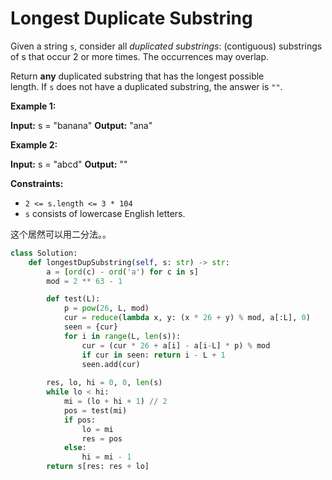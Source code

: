 # Longest Duplicate Substring

Given a string `s`, consider all *duplicated substrings*: (contiguous) substrings of s that occur 2 or more times. The occurrences may overlap.

Return **any** duplicated substring that has the longest possible length. If `s` does not have a duplicated substring, the answer is `""`.

**Example 1:**

**Input:** s = "banana"
**Output:** "ana"

**Example 2:**

**Input:** s = "abcd"
**Output:** ""

**Constraints:**

- `2 <= s.length <= 3 * 104`
- `s` consists of lowercase English letters.



这个居然可以用二分法。。


```python
class Solution:
    def longestDupSubstring(self, s: str) -> str:
        a = [ord(c) - ord('a') for c in s]
        mod = 2 ** 63 - 1

        def test(L):
            p = pow(26, L, mod)
            cur = reduce(lambda x, y: (x * 26 + y) % mod, a[:L], 0)
            seen = {cur}
            for i in range(L, len(s)):
                cur = (cur * 26 + a[i] - a[i-L] * p) % mod
                if cur in seen: return i - L + 1
                seen.add(cur)
        
        res, lo, hi = 0, 0, len(s)
        while lo < hi:
            mi = (lo + hi + 1) // 2
            pos = test(mi)
            if pos:
                lo = mi
                res = pos
            else:
                hi = mi - 1
        return s[res: res + lo]
```
